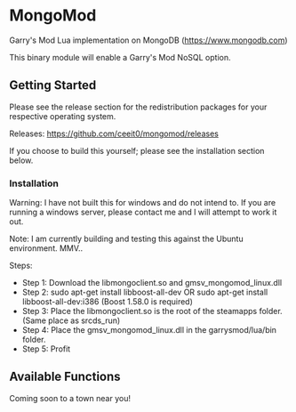 # MongoMod

Garry's Mod Lua implementation on MongoDB (https://www.mongodb.com)

This binary module will enable a Garry's Mod NoSQL option.

## Getting Started

Please see the release section for the redistribution packages for your respective operating system.

Releases: https://github.com/ceeit0/mongomod/releases

If you choose to build this yourself; please see the installation section below.


### Installation
Warning: I have not built this for windows and do not intend to. If you are running a windows server, please contact me and I will attempt to work it out.

Note: I am currently building and testing this against the Ubuntu environment. MMV..

Steps:
* Step 1: Download the libmongoclient.so and gmsv_mongomod_linux.dll
* Step 2: sudo apt-get install libboost-all-dev OR sudo apt-get install libboost-all-dev:i386 (Boost 1.58.0 is required)
* Step 3: Place the libmongoclient.so is the root of the steamapps folder. (Same place as srcds_run)
* Step 4: Place the gmsv_mongomod_linux.dll in the garrysmod/lua/bin folder.
* Step 5: Profit

## Available Functions
Coming soon to a town near you!
